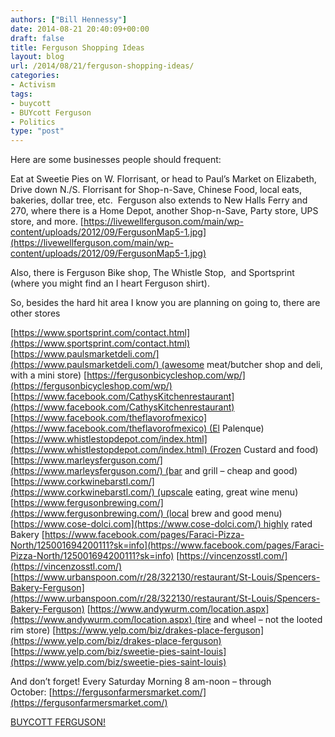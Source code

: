 ```yaml
---
authors: ["Bill Hennessy"]
date: 2014-08-21 20:40:09+00:00
draft: false
title: Ferguson Shopping Ideas
layout: blog
url: /2014/08/21/ferguson-shopping-ideas/
categories:
- Activism
tags:
- buycott
- BUYcott Ferguson
- Politics
type: "post"
---
```


Here are some businesses people should frequent:







Eat at Sweetie Pies on W. Florrisant, or head to Paul’s Market on Elizabeth, Drive down N./S. Florrisant for Shop-n-Save, Chinese Food, local eats, bakeries, dollar tree, etc.  Ferguson also extends to New Halls Ferry and 270, where there is a Home Depot, another Shop-n-Save, Party store, UPS store, and more.
[https://livewellferguson.com/main/wp-content/uploads/2012/09/FergusonMap5-1.jpg](https://livewellferguson.com/main/wp-content/uploads/2012/09/FergusonMap5-1.jpg)









Also, there is Ferguson Bike shop, The Whistle Stop,  and Sportsprint (where you might find an I heart Ferguson shirt).









So, besides the hard hit area I know you are planning on going to, there are other stores

[https://www.sportsprint.com/contact.html](https://www.sportsprint.com/contact.html)
[https://www.paulsmarketdeli.com/](https://www.paulsmarketdeli.com/) (awesome meat/butcher shop and deli, with a mini store)
[https://fergusonbicycleshop.com/wp/](https://fergusonbicycleshop.com/wp/)
[https://www.facebook.com/CathysKitchenrestaurant](https://www.facebook.com/CathysKitchenrestaurant)
[https://www.facebook.com/theflavorofmexico](https://www.facebook.com/theflavorofmexico) (El Palenque)
[https://www.whistlestopdepot.com/index.html](https://www.whistlestopdepot.com/index.html) (Frozen Custard and food)
[https://www.marleysferguson.com/](https://www.marleysferguson.com/) (bar and grill – cheap and good)
[https://www.corkwinebarstl.com/](https://www.corkwinebarstl.com/) (upscale eating, great wine menu)
[https://www.fergusonbrewing.com/](https://www.fergusonbrewing.com/) (local brew and good menu)
[https://www.cose-dolci.com](https://www.cose-dolci.com/) highly rated Bakery
[https://www.facebook.com/pages/Faraci-Pizza-North/125001694200111?sk=info](https://www.facebook.com/pages/Faraci-Pizza-North/125001694200111?sk=info)
[https://vincenzosstl.com/](https://vincenzosstl.com/)
[https://www.urbanspoon.com/r/28/322130/restaurant/St-Louis/Spencers-Bakery-Ferguson](https://www.urbanspoon.com/r/28/322130/restaurant/St-Louis/Spencers-Bakery-Ferguson)
[https://www.andywurm.com/location.aspx](https://www.andywurm.com/location.aspx) (tire and wheel – not the looted rim store)
[https://www.yelp.com/biz/drakes-place-ferguson](https://www.yelp.com/biz/drakes-place-ferguson)
[https://www.yelp.com/biz/sweetie-pies-saint-louis](https://www.yelp.com/biz/sweetie-pies-saint-louis)

And don’t forget!
Every Saturday Morning 8 am-noon – through October: [https://fergusonfarmersmarket.com/](https://fergusonfarmersmarket.com/)

[BUYCOTT FERGUSON!](https://hennessysview.com/2014/08/18/buycott-ferguson/)


